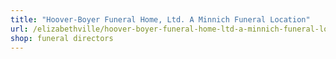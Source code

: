 ```yaml
---
title: "Hoover-Boyer Funeral Home, Ltd. A Minnich Funeral Location"
url: /elizabethville/hoover-boyer-funeral-home-ltd-a-minnich-funeral-location/
shop: funeral directors
---
```

